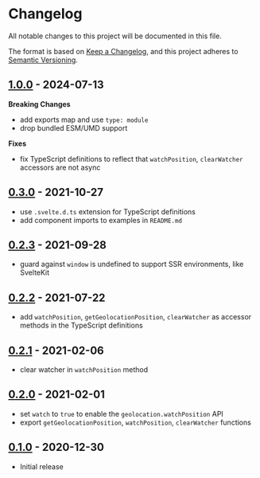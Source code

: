 # Changelog

All notable changes to this project will be documented in this file.

The format is based on [Keep a Changelog](https://keepachangelog.com/en/1.0.0/),
and this project adheres to [Semantic Versioning](https://semver.org/spec/v2.0.0.html).

## [1.0.0](https://github.com/metonym/svelte-geolocation/releases/tag/v0.4.0) - 2024-07-13

**Breaking Changes**

- add exports map and use `type: module`
- drop bundled ESM/UMD support

**Fixes**

- fix TypeScript definitions to reflect that `watchPosition`, `clearWatcher` accessors are not async

## [0.3.0](https://github.com/metonym/svelte-geolocation/releases/tag/v0.3.0) - 2021-10-27

- use `.svelte.d.ts` extension for TypeScript definitions
- add component imports to examples in `README.md`

## [0.2.3](https://github.com/metonym/svelte-geolocation/releases/tag/v0.2.3) - 2021-09-28

- guard against `window` is undefined to support SSR environments, like SvelteKit

## [0.2.2](https://github.com/metonym/svelte-geolocation/releases/tag/v0.2.2) - 2021-07-22

- add `watchPosition`, `getGeolocationPosition`, `clearWatcher` as accessor methods in the TypeScript definitions

## [0.2.1](https://github.com/metonym/svelte-geolocation/releases/tag/v0.2.1) - 2021-02-06

- clear watcher in `watchPosition` method

## [0.2.0](https://github.com/metonym/svelte-geolocation/releases/tag/v0.2.0) - 2021-02-01

- set `watch` to `true` to enable the `geolocation.watchPosition` API
- export `getGeolocationPosition`, `watchPosition`, `clearWatcher` functions

## [0.1.0](https://github.com/metonym/svelte-geolocation/releases/tag/v0.1.0) - 2020-12-30

- Initial release
